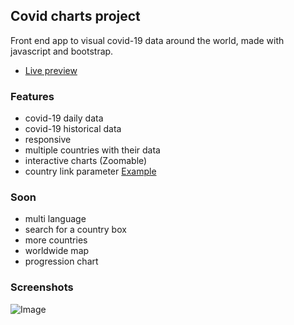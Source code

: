 
## Covid charts project

Front end app to visual covid-19 data around the world, made with javascript and bootstrap.

- [Live preview](https://gouiferda.github.io/covid-charts/)

### Features

- covid-19 daily data
- covid-19 historical data
- responsive
- multiple countries with their data
- interactive charts (Zoomable)
- country link parameter [Example](https://gouiferda.github.io/covid-charts/?country=usa)

### Soon

- multi language
- search for a country box
- more countries
- worldwide map
- progression chart

### Screenshots

![Image](https://i.imgur.com/abbnZa4.png)

